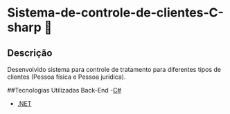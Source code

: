 # Sistema-de-controle-de-clientes-C-sharp :jigsaw:

## Descrição
Desenvolvido sistema para controle de tratamento para diferentes tipos de clientes (Pessoa física e Pessoa jurídica).

##Tecnologias Utilizadas
Back-End
-[C#](https://docs.microsoft.com/pt-br/dotnet/csharp/)
- [.NET](https://dotnet.microsoft.com/download)
